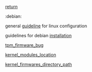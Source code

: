 [return](index)

:debian:
 
general [guideline](linuxguide) for linux configuration

guidelines for debian [installation](debian_installation)

[tpm_firmware_bug](tpm_firmware_bug)

[kernel_modules_location](kernel_modules_location)

[kernel_firmwares_directory_path](kernel_firmwares_directory_path)



